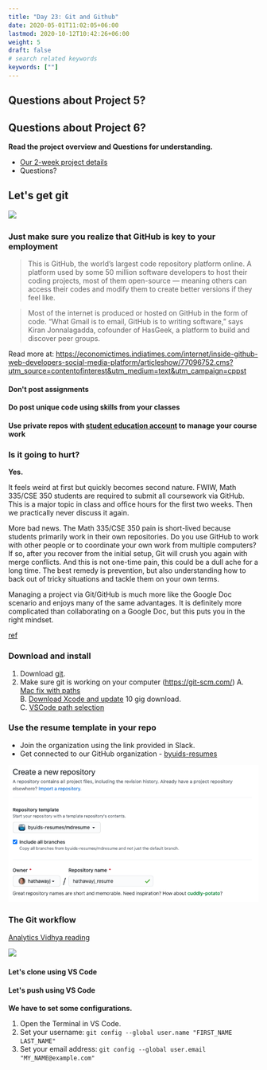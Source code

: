 ```yaml
---
title: "Day 23: Git and Github"
date: 2020-05-01T11:02:05+06:00
lastmod: 2020-10-12T10:42:26+06:00
weight: 5
draft: false
# search related keywords
keywords: [""]
---
```


<!-- https://byuidss.herokuapp.com/ -->
<!-- https://byui-dss.herokuapp.com/ -->

## Questions about Project 5?

## Questions about Project 6?

__Read the project overview and Questions for understanding.__

- [Our 2-week project details](..)
- Questions?

## Let's get git

![](https://imgs.xkcd.com/comics/git.png)

###  Just make sure you realize that GitHub is key to your employment

> This is GitHub, the world’s largest code repository platform online. A platform used by some 50 million software developers to host their coding projects, most of them open-source — meaning others can access their codes and modify them to create better versions if they feel like.

> Most of the internet is produced or hosted on GitHub in the form of code. “What Gmail is to email, GitHub is to writing software,” says Kiran Jonnalagadda, cofounder of HasGeek, a platform to build and discover peer groups.

Read more at:
https://economictimes.indiatimes.com/internet/inside-github-web-developers-social-media-platform/articleshow/77096752.cms?utm_source=contentofinterest&utm_medium=text&utm_campaign=cppst

#### Don't post assignments

#### Do post unique code using skills from your classes

#### Use private repos with [student education account](ttps://education.github.com/students) to manage your course work

### Is it going to hurt?

__Yes.__

It feels weird at first but quickly becomes second nature. FWIW, Math 335/CSE 350 students are required to submit all coursework via GitHub. This is a major topic in class and office hours for the first two weeks. Then we practically never discuss it again.

More bad news. The Math 335/CSE 350 pain is short-lived because students primarily work in their own repositories. Do you use GitHub to work with other people or to coordinate your own work from multiple computers? If so, after you recover from the initial setup, Git will crush you again with merge conflicts. And this is not one-time pain, this could be a dull ache for a long time. The best remedy is prevention, but also understanding how to back out of tricky situations and tackle them on your own terms.

Managing a project via Git/GitHub is much more like the Google Doc scenario and enjoys many of the same advantages. It is definitely more complicated than collaborating on a Google Doc, but this puts you in the right mindset.

[ref](https://happygitwithr.com/big-picture.html)

### Download and install

1. Download [git](https://git-scm.com/downloads).
2. Make sure git is working on your computer (https://git-scm.com/) 
    A. [Mac fix with paths](https://modulesunraveled.com/installing-git/updating-git-if-you-have-only-version-comes-xcode-or-command-line-developer-tools)    
    B. [Download Xcode and update](https://developer.apple.com/xcode/) 10 gig download.   
    C. [VSCode path selection](../../course-materials/git_github_ds/) 

### Use the resume template in your repo

- Join the organization using the link provided in Slack.
- Get connected to our GitHub organization - [byuids-resumes](https://github.com/byuids-resumes)

![](template_github.png)

### The Git workflow

[Analytics Vidhya reading](https://www.analyticsvidhya.com/blog/2020/05/git-github-essential-guide-beginners/)

![](https://cdn.analyticsvidhya.com/wp-content/uploads/2020/05/image37.png)

#### Let's clone using VS Code

#### Let's push using VS Code

__We have to set some configurations.__

1. Open the Terminal in VS Code.
2. Set your username: `git config --global user.name "FIRST_NAME LAST_NAME"`
3. Set your email address: `git config --global user.email "MY_NAME@example.com"`


